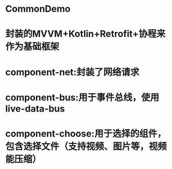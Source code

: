 # CommonDemo
# 封装的MVVM+Kotlin+Retrofit+协程来作为基础框架
# component-net:封装了网络请求
# component-bus:用于事件总线，使用live-data-bus
# component-choose:用于选择的组件，包含选择文件（支持视频、图片等，视频能压缩）
